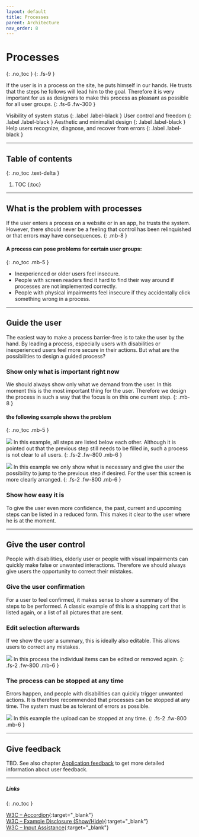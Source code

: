 ```yaml
---
layout: default
title: Processes
parent: Architecture
nav_order: 8
---
```


# Processes
{: .no_toc }
{: .fs-9 }

If the user is in a process on the site, he puts himself in our hands. He trusts that the steps he follows will lead him to the goal. Therefore it is very important for us as designers to make this process as pleasant as possible for all user groups.
{: .fs-6 .fw-300 }

Visibility of system status
{: .label .label-black }
User control and freedom
{: .label .label-black }
Aesthetic and minimalist design
{: .label .label-black }
Help users recognize, diagnose, and recover from errors
{: .label .label-black }

---

## Table of contents
{: .no_toc .text-delta }

1. TOC
{:toc}

---

## What is the problem with processes
If the user enters a process on a website or in an app, he trusts the system. However, there should never be a feeling that control has been relinquished or that errors may have consequences. 
{: .mb-8 }

#### A process can pose problems for certain user groups:
{: .no_toc .mb-5 }

- Inexperienced or older users feel insecure.
- People with screen readers find it hard to find their way around if processes are not implemented correctly.
- People with physical impairments feel insecure if they accidentally click something wrong in a process.

---

## Guide the user
The easiest way to make a process barrier-free is to take the user by the hand. By leading a process, especially users with disabilities or inexperienced users feel more secure in their actions. But what are the possibilities to design a guided process?

### Show only what is important right now
We should always show only what we demand from the user.  In this moment this is the most important thing for the user. Therefore we design the process in such a way that the focus is on this one current step.
{: .mb-8 }

#### the following example shows the problem
{: .no_toc .mb-5 }

![](//placehold.it/800x400)
In this example, all steps are listed below each other. Although it is pointed out that the previous step still needs to be filled in, such a process is not clear to all users.
{: .fs-2 .fw-800 .mb-6 }

![](//placehold.it/800x400)
In this example we only show what is necessary and give the user the possibility to jump to the previous step if desired. For the user this screen is more clearly arranged.
{: .fs-2 .fw-800 .mb-6 }

### Show how easy it is
To give the user even more confidence, the past, current and upcoming steps can be listed in a reduced form. This makes it clear to the user where he is at the moment.

---

## Give the user control
People with disabilities, elderly user or people with visual impairments can quickly make false or unwanted interactions. Therefore we should always give users the opportunity to correct their mistakes.

### Give the user confirmation
For a user to feel confirmed, it makes sense to show a summary of the steps to be performed. A classic example of this is a shopping cart that is listed again, or a list of all pictures that are sent.


### Edit selection afterwards
If we show the user a summary, this is ideally also editable.  This allows users to correct any mistakes.

![](//placehold.it/800x400)
In this process the individual items can be edited or removed again.
{: .fs-2 .fw-800 .mb-6 }


### The process can be stopped at any time
Errors happen, and people with disabilities can quickly trigger unwanted actions. It is therefore recommended that processes can be stopped at any time. The system must be as tolerant of errors as possible.

![](//placehold.it/800x400)
In this example the upload can be stopped at any time.
{: .fs-2 .fw-800 .mb-6 }

---

## Give feedback
TBD.
See also chapter [Application feedback](/Accessibility-Designer-Guide/docs/design-rules/application-feedback) to get more detailed information about user feedback.

---

##### Links
{: .no_toc }

[W3C – Accordion](https://www.w3.org/TR/wai-aria-practices/examples/accordion/accordion.html "W3C – Accordion"){:target="_blank"} <br>
[W3C – Example Disclosure (Show/Hide)](https://www.w3.org/TR/wai-aria-practices/examples/disclosure/disclosure-faq.html "W3C – Example Disclosure (Show/Hide)"){:target="_blank"} <br>
[W3C – Input Assistance](https://www.w3.org/WAI/WCAG21/Understanding/input-assistance "W3C – Input Assistance"){:target="_blank"} <br>





